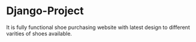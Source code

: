 # Django-Project
It is fully functional shoe purchasing website with latest design to different varities of shoes available.
